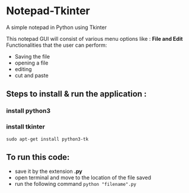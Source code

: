 # Notepad-Tkinter
A simple notepad in Python using Tkinter

This notepad GUI will consist of various menu options like :
**File and Edit** 
Functionalities that the user can perform: 
- Saving the file
- opening a file
- editing
- cut and paste

## Steps to install & run the application : 
### install python3
### install tkinter
  ` sudo apt-get install python3-tk `
  
## To run this code: 
- save it by the extension **.py**
- open terminal and move to the location of the file saved
- run the following command
  `python "filename".py`    

